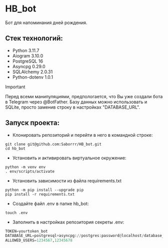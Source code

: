 # HB_bot
Бот для напоминания дней рождения.



## Стек технологий:

- Python 3.11.7
- Aiogram 3.10.0
- PostgreSQL 16
- Asyncpg 0.29.0
- SQLAlchemy 2.0.31
- Python-dotenv 1.0.1

> [!IMPORTANT]
> Перед всеми манипуляциями, предпологается, что Вы уже создали бота в Telegram через @BotFather.
> Базу данных можно использовать и SQLite, просто заменив строку в настройках "DATABASE_URL".


## Запуск проекта:

- Клонировать репозиторий и перейти в него в командной строке:

```
git clone git@github.com:Saborrr/HB_bot.git
cd hb_bot
```

- Установить и активировать виртуальное окружение:

```
python -m venv env
. env/scripts/activate
```

- Установить зависимости из файла requirements.txt

```
python -m pip install --upgrade pip
pip install -r requirements.txt
```

- Создайте файл .env в папке hb_bot:

```
touch .env
```

- Заполнить в настройках репозитория секреты .env:

```python
TOKEN=yourtoken_bot
DATABASE_URL=postgresql+asyncpg://postgres:password@localhost/database_name
ALLOWED_USERS=1234567,12345678
```
